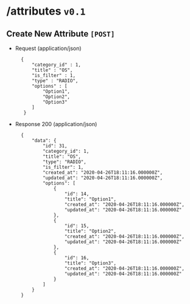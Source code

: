 # /attributes `v0.1`

## Create New Attribute  `[POST]`

+ Request (application/json)

        {
            "category_id" : 1,
            "title" : "OS",
            "is_filter" : 1,
            "type" : "RADIO",
            "options" : [
                "Option1",
                "Option2",
                "Option3"
            ]
         }

+ Response 200 (application/json)

        {
            "data": {
                "id": 31,
                "category_id": 1,
                "title": "OS",
                "type": "RADIO",
                "is_filter": 1,
                "created_at": "2020-04-26T18:11:16.000000Z",
                "updated_at": "2020-04-26T18:11:16.000000Z",
                "options": [
                    {
                        "id": 14,
                        "title": "Option1",
                        "created_at": "2020-04-26T18:11:16.000000Z",
                        "updated_at": "2020-04-26T18:11:16.000000Z"
                    },
                    {
                        "id": 15,
                        "title": "Option2",
                        "created_at": "2020-04-26T18:11:16.000000Z",
                        "updated_at": "2020-04-26T18:11:16.000000Z"
                    },
                    {
                        "id": 16,
                        "title": "Option3",
                        "created_at": "2020-04-26T18:11:16.000000Z",
                        "updated_at": "2020-04-26T18:11:16.000000Z"
                    }
                ]
            }
        }
